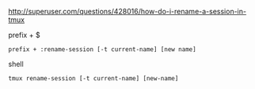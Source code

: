 http://superuser.com/questions/428016/how-do-i-rename-a-session-in-tmux

prefix + $

```
prefix + :rename-session [-t current-name] [new name]
```

shell
```
tmux rename-session [-t current-name] [new-name]
```
